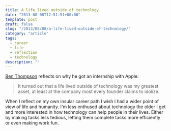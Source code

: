 ```yaml
---
title: A life lived outside of technology
date: "2013-08-08T12:51:51+00:00"
template: post
draft: false
slug: "/2013/08/08/a-life-lived-outside-of-technology/"
category: "article"
tags:
  - career
  - life
  - reflection
  - technology
description: ""
---
```


<a href="http://stratechery.com/2013/rebuilding-the-world-technology-destroyed/" title="Ben Thompson - REBUILDING THE WORLD TECHNOLOGY DESTROYED">Ben Thompson</a> reflects on why he got an internship with Apple:

<blockquote>It turned out that a life lived outside of technology was my greatest asset, at least at the company most every founder claims to idolize.</blockquote>

When I reflect on my own insular career path I wish I had a wider point of view of life and humanity. I'm less enthused about technology the older I get and more interested in how technology can help people in their lives. Either by making tasks less tedious, letting them complete tasks more efficiently or even making work fun.